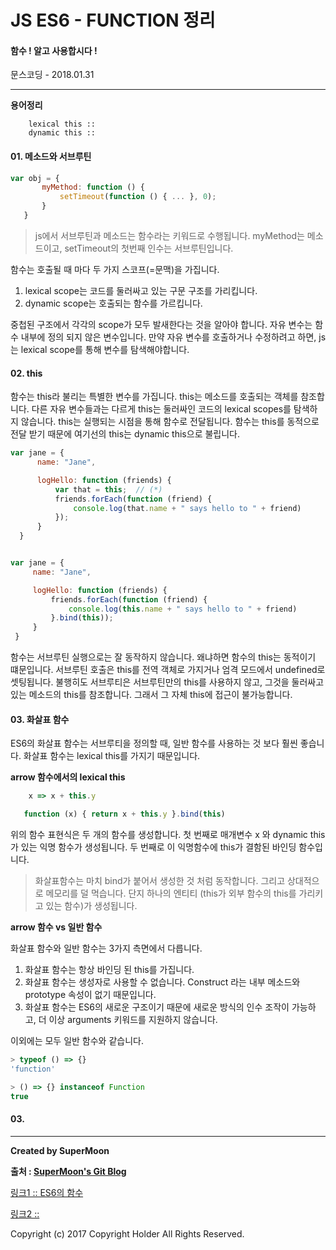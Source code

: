# JS ES6 - FUNCTION 정리

#### 함수 ! 알고 사용합시다 !

<div class="pull-right"> 문스코딩 - 2018.01.31 </div>

---

**용어정리**
```
    lexical this ::
    dynamic this ::
```

#### 01. 메소드와 서브루틴

```js
var obj = {
       myMethod: function () {
           setTimeout(function () { ... }, 0);
       }
   }
```

> js에서 서브루틴과 메소드는 함수라는 키워드로 수행됩니다.
> myMethod는 메소드이고, setTimeout의 첫번째 인수는 서브루틴입니다.

함수는 호출될 때 마다 두 가지 스코프(=문맥)을 가집니다.

1. lexical scope는 코드를 둘러싸고 있는 구문 구조를 가리킵니다.
2. dynamic scope는 호출되는 함수를 가르킵니다.

중첩된 구조에서 각각의 scope가 모두 발새한다는 것을 알아야 합니다.
자유 변수는 함수 내부에 정의 되지 않은 변수입니다.
만약 자유 변수를 호출하거나 수정하려고 하면, js는 lexical scope를 통해 변수를 탐색해야합니다.

#### 02. this

함수는 this라 불리는 특별한 변수를 가집니다.
this는 메소드를 호출되는 객체를 참조합니다.
다른 자유 변수들과는 다르게 this는 둘러싸인 코드의 lexical scopes를 탐색하지 않습니다.
this는 실행되는 시점을 통해 함수로 전달됩니다.
함수는 this를 동적으로 전달 받기 때문에 여기선의 this는 dynamic this으로 불립니다.

```js
var jane = {
      name: "Jane",

      logHello: function (friends) {
          var that = this;  // (*)
          friends.forEach(function (friend) {
              console.log(that.name + " says hello to " + friend)
          });
      }
  }


var jane = {
     name: "Jane",

     logHello: function (friends) {
         friends.forEach(function (friend) {
             console.log(this.name + " says hello to " + friend)
         }.bind(this));
     }
 }
```

함수는 서브루틴 실행으로는 잘 동작하지 않습니다.
왜냐하면 함수의 this는 동적이기 떄문입니다.
서브루틴 호출은 this를 전역 객체로 가지거나 엄격 모드에서 undefined로 셋팅됩니다.
불행히도 서브루티은 서브루틴만의 this를 사용하지 않고,
그것을 둘러싸고 있는 메소드의 this를 참조합니다. 그래서 그  자체 this에 접근이 불가능합니다.

#### 03. 화살표 함수

ES6의 화살표 함수는 서브루티을 정의할 때, 일반 함수를 사용하는 것 보다 훨씬 좋습니다.
화살표 함수는 lexical this를 가지기 때문입니다.

**arrow 함수에서의 lexical this**

```js
    x => x + this.y

   function (x) { return x + this.y }.bind(this)
```
위의 함수 표현식은 두 개의 함수를 생성합니다.
첫 번째로 매개변수 x 와 dynamic this 가 있는 익명 함수가 생성됩니다.
두 번째로 이 익명함수에 this가 결함된 바인딩 함수입니다.

> 화살표함수는 마치 bind가 붙어서 생성한 것 처럼 동작합니다.
> 그리고 상대적으로 메모리를 덜 먹습니다. 단지 하나의 엔티티 (this가 외부 함수의 this를 가리키고 있는 함수)가 생성됩니다.

**arrow 함수 vs 일반 함수**

화살표 함수와 일반 함수는 3가지 측면에서 다릅니다.
1. 화살표 함수는 항상 바인딩 된 this를 가집니다.
2. 화살표 함수는 생성자로 사용할 수 없습니다. Construct 라는 내부 메소드와 prototype 속성이 없기 때문입니다.
3. 화살표 함수는 ES6의 새로운 구조이기 때문에 새로운 방식의 인수 조작이 가능하고, 더 이상 arguments 키워드를 지원하지 않습니다.

이외에는 모두 일반 함수와 같습니다.
```js
> typeof () => {}
'function'

> () => {} instanceof Function
true
```

#### 03.

---

**Created by SuperMoon**

**출처 : [SuperMoon's Git Blog](https://github.com/jm921106)**

[링크1 :: ES6의 함수 ](http://webframeworks.kr/tutorials/translate/arrow-function/)

[링크2 :: ]()


Copyright (c) 2017 Copyright Holder All Rights Reserved.

